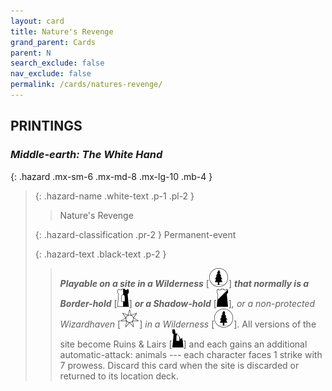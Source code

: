 ```yaml
---
layout: card
title: Nature's Revenge
grand_parent: Cards
parent: N
search_exclude: false
nav_exclude: false
permalink: /cards/natures-revenge/
---
```


## PRINTINGS


### _Middle-earth: The White Hand_

{: .hazard .mx-sm-6 .mx-md-8 .mx-lg-10 .mb-4 }
> {: .hazard-name .white-text .p-1 .pl-2 }
> > <div class="hazard-mp"></div>
> > <div class="card-name">Nature's Revenge</div>
>
> {: .hazard-classification .pr-2 }
> Permanent-event
>
> {: .hazard-text .black-text .p-2 }
> > ***Playable on a site in a Wilderness*** <nobr>[<img src="/assets/images/wilderness.svg">]</nobr> ***that normally is a Border-hold*** <nobr>[<img src="/assets/images/border-hold.svg">]</nobr> ***or a Shadow-hold*** <nobr>[<img src="/assets/images/shadow-hold.svg">]</nobr>_, or a non-protected Wizardhaven_ <nobr>[<img src="/assets/images/free-haven.svg">]</nobr> _in a Wilderness_ <nobr>[<img src="/assets/images/wilderness.svg">]</nobr>. All versions of the site become Ruins & Lairs <nobr>[<img src="/assets/images/ruinlair.svg">]</nobr> and each gains an additional automatic-attack: animals --- each character faces 1 strike with 7 prowess. Discard this card when the site is discarded or returned to its location deck.  
>
